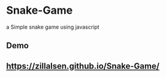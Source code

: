 # Snake-Game
a Simple snake game using javascript
## Demo 
## https://zillalsen.github.io/Snake-Game/
